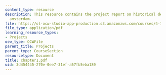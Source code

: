 ```yaml
---
content_type: resource
description: This resource contains the project report on historical development in
  amsterdam.
file: https://ol-ocw-studio-app-production.s3.amazonaws.com/courses/4-175-case-studies-in-city-form-fall-2005/3d454445270e0ee731efa57fb5eba180_chapter1.pdf
file_type: application/pdf
learning_resource_types:
- Projects
ocw_type: OCWFile
parent_title: Projects
parent_type: CourseSection
resourcetype: Document
title: chapter1.pdf
uid: 3d454445-270e-0ee7-31ef-a57fb5eba180
---
```

